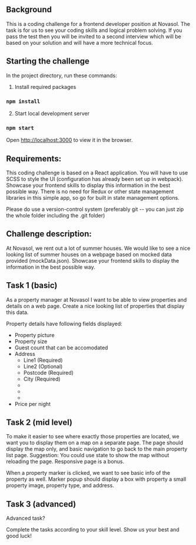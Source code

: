 ## Background
This is a coding challenge for a frontend developer position at Novasol. The task is for us to see your coding skills and logical problem solving. If you pass the test then you will be invited to a second interview which will be based on your solution and will have a more technical focus.

## Starting the challenge

In the project directory, run these commands:

1. Install required packages
### `npm install`

2. Start local development server
### `npm start`

Open [http://localhost:3000](http://localhost:3000) to view it in the browser.



## Requirements:
This coding challenge is based on a React application. You will have to use SCSS to style the UI (configuration has already been set up in webpack). Showcase your frontend skills to display this information in the best possible way.
There is no need for Redux or other state management libraries in this simple app, so go for built in state management options.

Please do use a version-control system (preferably git -- you can just zip the whole folder including the .git folder)

## Challenge description:
At Novasol, we rent out a lot of summer houses. We would like to see a nice looking list of summer houses on a webpage based on mocked data provided (mockData.json). Showcase your frontend skills to display the information in the best possible way.

## Task 1 (basic)
As a property manager at Novasol I want to be able to view properties and details on a web page. Create a nice looking list of properties that display this data.

Property details have following fields displayed:
<ul>
  <li>Property picture</li>
  <li>Property size</li>
  <li>Guest count that can be accomodated</li>
  <li>
    Address
    <ul>
      <li>Line1 (Required)</li>
      <li>Line2 (Optional)</li>
      <li>Postcode (Required)</li>
      <li>City (Required)</li>
      <li></li>
      <li></li>
      <li></li>
    </ul>
  </li>
  <li>Price per night</li>


</ul>

## Task 2 (mid level)
To make it easier to see where exactly those properties are located, we want you to display them on a map on a separate page. The page should display the map only, and basic navigation to go back to the main property list page.
Suggestion: You could use state to show the map without reloading the page. Responsive page is a bonus.

When a property marker is clicked, we want to see basic info of the property as well. Marker popup should display a box with property a small property image, property type, and address.

## Task 3 (advanced)
Advanced task?

Complete the tasks according to your skill level. Show us your best and good luck!


